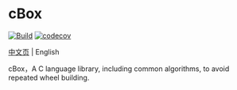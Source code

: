 # cBox

[![Build](https://github.com/enkiller/cbox/actions/workflows/action.yml/badge.svg)](https://github.com/enkiller/cbox/actions/workflows/action.yml)
[![codecov](https://codecov.io/gh/enkiller/cbox/branch/master/graph/badge.svg?token=65DPVSWYWI)](https://codecov.io/gh/enkiller/cbox)

[中文页](README_ZH.md) | English

cBox，A C language library, including common algorithms, to avoid repeated wheel building.
